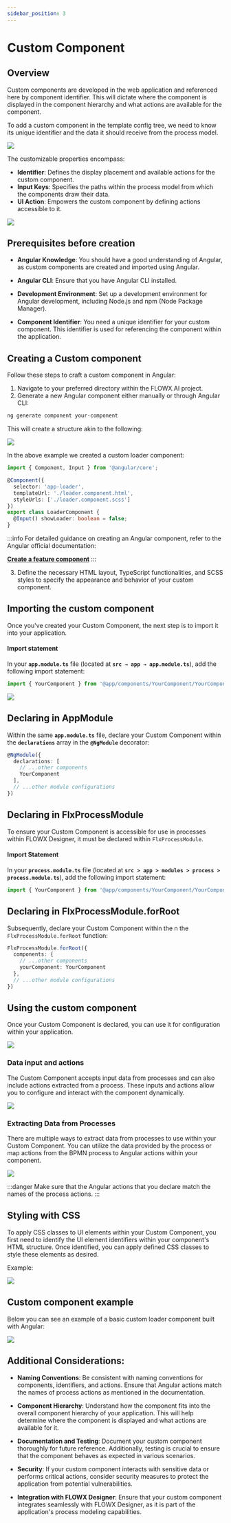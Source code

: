 ```yaml
---
sidebar_position: 3
---
```


# Custom Component

## Overview

Custom components are developed in the web application and referenced here by component identifier. This will dictate where the component is displayed in the component hierarchy and what actions are available for the component.

To add a custom component in the template config tree, we need to know its unique identifier and the data it should receive from the process model.


![](https://s3.eu-west-1.amazonaws.com/docx.flowx.ai/building-blocks/ui-designer/ui_designer_custom.png)

The customizable properties encompass:

* **Identifier**: Defines the display placement and available actions for the custom component.
* **Input Keys**: Specifies the paths within the process model from which the components draw their data.
* **UI Action**: Empowers the custom component by defining actions accessible to it.

<div className= "image-scaled">

![](https://s3.eu-west-1.amazonaws.com/docx.flowx.ai/building-blocks/ui-designer/ui_designer_custom_settings.png#center)

</div>


## Prerequisites before creation

* **Angular Knowledge**: You should have a good understanding of Angular, as custom components are created and imported using Angular.

* **Angular CLI**: Ensure that you have Angular CLI installed.

* **Development Environment**: Set up a development environment for Angular development, including Node.js and npm (Node Package Manager).

* **Component Identifier**: You need a unique identifier for your custom component. This identifier is used for referencing the component within the application.

## Creating a Custom component

Follow these steps to craft a custom component in Angular:

1. Navigate to your preferred directory within the FLOWX.AI project.
2. Generate a new Angular component either manually or through Angular CLI:

```bash
ng generate component your-component 
```

This will create a structure akin to the following:

![](https://s3.eu-west-1.amazonaws.com/docx.flowx.ai/release34/loader_comp%20copy.png)

In the above example we created a custom loader component:

```typescript 
import { Component, Input } from '@angular/core';

@Component({
  selector: 'app-loader',
  templateUrl: './loader.component.html',
  styleUrls: ['./loader.component.scss']
})
export class LoaderComponent {
  @Input() showLoader: boolean = false;
}
```

:::info
For detailed guidance on creating an Angular component, refer to the Angular official documentation:

[**<u>Create a feature component</u>**](https://angular.io/tutorial/tour-of-heroes/toh-pt3)
:::

3. Define the necessary HTML layout, TypeScript functionalities, and SCSS styles to specify the appearance and behavior of your custom component.

## Importing the custom component

Once you've created your Custom Component, the next step is to import it into your application.

#### Import statement

In your **`app.module.ts`** file (located at **`src → app → app.module.ts`**), add the following import statement:

```ts
import { YourComponent } from '@app/components/YourComponent/YourComponent.component'
```

![](https://s3.eu-west-1.amazonaws.com/docx.flowx.ai/release34/import_cus.gif)

## Declaring in AppModule

Within the same **`app.module.ts`** file, declare your Custom Component within the **`declarations`** array in the **`@NgModule`** decorator:

```ts
@NgModule({
  declarations: [
    // ...other components
    YourComponent
  ],
  // ...other module configurations
})

```

## Declaring in FlxProcessModule

To ensure your Custom Component is accessible for use in processes within FLOWX Designer, it must be declared within `FlxProcessModule`.

#### Import Statement

In your **`process.module.ts`** file (located at **`src > app > modules > process > process.module.ts`**), add the following import statement:

```ts
import { YourComponent } from '@app/components/YourComponent/YourComponent.component';
```

## Declaring in FlxProcessModule.forRoot

Subsequently, declare your Custom Component within the n the `FlxProcessModule.forRoot` function:

```ts
FlxProcessModule.forRoot({
  components: {
    // ...other components
    yourComponent: YourComponent
  },
  // ...other module configurations
})

```

## Using the custom component

Once your Custom Component is declared, you can use it for configuration within your application. 

![](https://s3.eu-west-1.amazonaws.com/docx.flowx.ai/release34/loader_component.gif)

### Data input and actions

The Custom Component accepts input data from processes and can also include actions extracted from a process. These inputs and actions allow you to configure and interact with the component dynamically.

![](https://s3.eu-west-1.amazonaws.com/docx.flowx.ai/release34/cst_input_data.png)

### Extracting Data from Processes

There are multiple ways to extract data from processes to use within your Custom Component. You can utilize the data provided by the process or map actions from the BPMN process to Angular actions within your component.

![](https://s3.eu-west-1.amazonaws.com/docx.flowx.ai/release34/cst_loader_input.png)

:::danger
Make sure that the Angular actions that you declare match the names of the process actions.
:::

## Styling with CSS

To apply CSS classes to UI elements within your Custom Component, you first need to identify the UI element identifiers within your component's HTML structure. Once identified, you can apply defined CSS classes to style these elements as desired.

Example:

![](https://s3.eu-west-1.amazonaws.com/docx.flowx.ai/release34/Screenshot%202023-10-10%20at%2012.29.51.png)

## Custom component example

Below you can see an example of a basic custom loader component built with Angular:

![](https://s3.eu-west-1.amazonaws.com/docx.flowx.ai/release34/2023-10-10%2012.01.58.gif)

## Additional Considerations:

* **Naming Conventions**: Be consistent with naming conventions for components, identifiers, and actions. Ensure that Angular actions match the names of process actions as mentioned in the documentation.

* **Component Hierarchy**: Understand how the component fits into the overall component hierarchy of your application. This will help determine where the component is displayed and what actions are available for it.

* **Documentation and Testing**: Document your custom component thoroughly for future reference. Additionally, testing is crucial to ensure that the component behaves as expected in various scenarios.

* **Security**: If your custom component interacts with sensitive data or performs critical actions, consider security measures to protect the application from potential vulnerabilities.

* **Integration with FLOWX Designer**: Ensure that your custom component integrates seamlessly with FLOWX Designer, as it is part of the application's process modeling capabilities.
